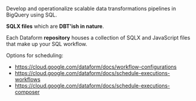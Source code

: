 Develop and operationalize scalable data transformations pipelines in BigQuery using SQL.

**SQLX files** which are **DBT'ish in nature**.

Each Dataform **repository** houses a collection of SQLX and JavaScript files that make up your SQL workflow.

Options for scheduling: 
- https://cloud.google.com/dataform/docs/workflow-configurations
- https://cloud.google.com/dataform/docs/schedule-executions-workflows
- https://cloud.google.com/dataform/docs/schedule-executions-composer